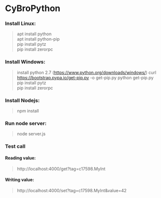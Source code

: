 # CyBroPython

### Install Linux:
> apt install python <br>
> apt install python-pip <br>
> pip install pytz <br>
> pip install zerorpc <br>

### Install Windows:
> install python 2.7 (https://www.python.org/downloads/windows/)
> curl https://bootstrap.pypa.io/get-pip.py -o get-pip.py
> python get-pip.py
> pip install pytz <br>
> pip install zerorpc <br>

### Install Nodejs:
> npm install

### Run node server:
> node server.js

### Test call 
#### Reading value:
> http://localhost:4000/get?tag=c17598.MyInt

#### Writing value:
> http://localhost:4000/set?tag=c17598.MyInt&value=42

